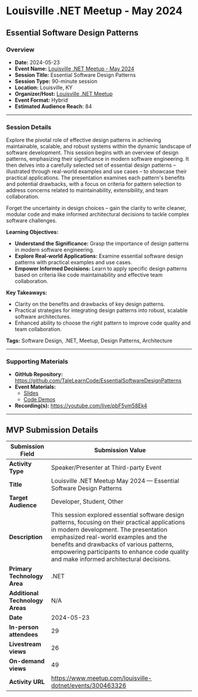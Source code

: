 # Louisville .NET Meetup - May 2024

## Essential Software Design Patterns

### Overview

- **Date:** 2024-05-23  
- **Event Name:** [Louisville .NET Meetup - May 2024](https://www.meetup.com/louisville-dotnet/events/300463326)  
- **Session Title:** Essential Software Design Patterns  
- **Session Type:** 90-minute session  
- **Location:** Louisville, KY  
- **Organizer/Host:** [Louisville .NET Meetup](https://www.meetup.com/louisville-dotnet/)  
- **Event Format:** Hybrid
- **Estimated Audience Reach**: 84

---

### Session Details

Explore the pivotal role of effective design patterns in achieving maintainable, scalable, and robust systems within the dynamic landscape of software development. This session begins with an overview of design patterns, emphasizing their significance in modern software engineering. It then delves into a carefully selected set of essential design patterns – illustrated through real-world examples and use cases – to showcase their practical applications. The presentation examines each pattern's benefits and potential drawbacks, with a focus on criteria for pattern selection to address concerns related to maintainability, extensibility, and team collaboration.

Forget the uncertainty in design choices – gain the clarity to write cleaner, modular code and make informed architectural decisions to tackle complex software challenges.

**Learning Objectives:**  
- **Understand the Significance:** Grasp the importance of design patterns in modern software engineering.  
- **Explore Real-world Applications:** Examine essential software design patterns with practical examples and use cases.  
- **Empower Informed Decisions:** Learn to apply specific design patterns based on criteria like code maintainability and effective team collaboration.

**Key Takeaways:**  
- Clarity on the benefits and drawbacks of key design patterns.  
- Practical strategies for integrating design patterns into robust, scalable software architectures.  
- Enhanced ability to choose the right pattern to improve code quality and team collaboration.

**Tags:** Software Design, .NET, Meetup, Design Patterns, Architecture

---

### Supporting Materials

- **GitHub Repository:** https://github.com/TaleLearnCode/EssentialSoftwareDesignPatterns
- **Event Materials:**
  - [Slides](https://github.com/TaleLearnCode/EssentialSoftwareDesignPatterns/blob/main/EventMaterials/EssentialSoftwareDesignPatterns-LouDotNet.pdf)
  - [Code Demos](https://github.com/TaleLearnCode/EssentialSoftwareDesignPatterns/blob/main/Demos)
- **Recording(s):** https://youtube.com/live/pbF5ym58Ek4

---

## MVP Submission Details

| Submission Field                | Submission Value                                             |
| ------------------------------- | ------------------------------------------------------------ |
| **Activity Type**               | Speaker/Presenter at Third-party Event                       |
| **Title**                       | Louisville .NET Meetup May 2024 — Essential Software Design Patterns |
| **Target Audience**             | Developer, Student, Other                                    |
| **Description**                 | This session explored essential software design patterns, focusing on their practical applications in modern development. The presentation emphasized real-world examples and the benefits and drawbacks of various patterns, empowering participants to enhance code quality and make informed architectural decisions. |
| **Primary Technology Area**     | .NET                                                         |
| **Additional Technology Areas** | N/A                                                          |
| **Date**                        | 2024-05-23                                                   |
| **In-person attendees**         | 29                                                           |
| **Livestream views**            | 26                                                           |
| **On-demand views**             | 49                                                           |
| **Activity URL**                | https://www.meetup.com/louisville-dotnet/events/300463326    |
